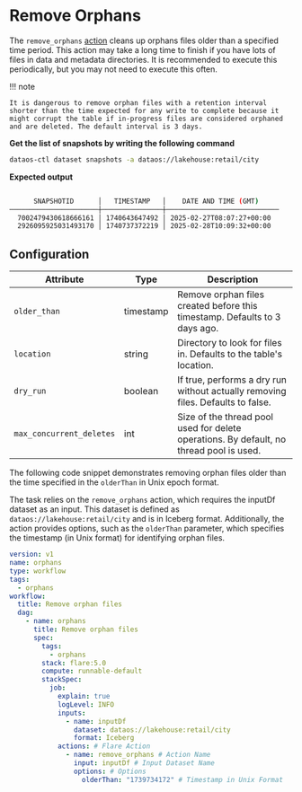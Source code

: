 # Remove Orphans

The `remove_orphans` [action](/resources/stacks/flare/configurations/#remove_orphans) cleans up orphans files older than a specified time period. This action may take a long time to finish if you have lots of files in data and metadata directories. It is recommended to execute this periodically, but you may not need to execute this often. 

!!! note 

    It is dangerous to remove orphan files with a retention interval shorter than the time expected for any write to complete because it might corrupt the table if in-progress files are considered orphaned and are deleted. The default interval is 3 days.

**Get the list of snapshots by writing the following command**

```bash
dataos-ctl dataset snapshots -a dataos://lakehouse:retail/city
```

**Expected output**

```bash

      SNAPSHOTID      │   TIMESTAMP   │    DATE AND TIME (GMT)     
──────────────────────┼───────────────┼────────────────────────────
  7002479430618666161 │ 1740643647492 │ 2025-02-27T08:07:27+00:00  
  2926095925031493170 │ 1740737372219 │ 2025-02-28T10:09:32+00:00  
```

## Configuration

| Attribute               | Type      | Description |
|-------------------------|-----------|-------------|
| `older_than`              | timestamp | Remove orphan files created before this timestamp. Defaults to 3 days ago. |
| `location`                | string    | Directory to look for files in. Defaults to the table's location. |
| `dry_run`                 | boolean   | If true, performs a dry run without actually removing files. Defaults to false. |
| `max_concurrent_deletes`  | int       | Size of the thread pool used for delete operations. By default, no thread pool is used. |


<!-- actions:
- name: remove_orphans
  input: input
  options:
    dryRun: true
    olderThanTimestamp: '2024-01-18 09:00:00.000'
    olderThanMillis: '1705599997318'
    location: 'path-to-file'
    maxConcurrentDeletes: 2 -->


The following code snippet demonstrates removing orphan files older than the time specified in the `olderThan` in Unix epoch format.

The task relies on the `remove_orphans` action, which requires the inputDf dataset as an input. This dataset is defined as `dataos://lakehouse:retail/city` and is in Iceberg format. Additionally, the action provides options, such as the `olderThan` parameter, which specifies the timestamp (in Unix format) for identifying orphan files.

```yaml
version: v1 
name: orphans 
type: workflow 
tags: 
  - orphans
workflow: 
  title: Remove orphan files 
  dag: 
    - name: orphans 
      title: Remove orphan files 
      spec: 
        tags: 
          - orphans
        stack: flare:5.0 
        compute: runnable-default 
        stackSpec: 
          job: 
            explain: true 
            logLevel: INFO 
            inputs: 
              - name: inputDf 
                dataset: dataos://lakehouse:retail/city 
                format: Iceberg 
            actions: # Flare Action
              - name: remove_orphans # Action Name
                input: inputDf # Input Dataset Name
                options: # Options
                  olderThan: "1739734172" # Timestamp in Unix Format
```
